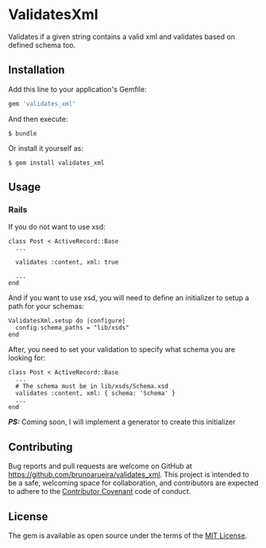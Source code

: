 # ValidatesXml

Validates if a given string contains a valid xml and validates based on defined
schema too.

## Installation

Add this line to your application's Gemfile:

```ruby
gem 'validates_xml'
```

And then execute:

    $ bundle

Or install it yourself as:

    $ gem install validates_xml

## Usage

### Rails

If you do not want to use xsd:

```
class Post < ActiveRecord::Base
  ...

  validates :content, xml: true

  ...
end
```

And if you want to use xsd, you will need to define an initializer to setup a path for your schemas:

```
ValidatesXml.setup do |configure|
  config.schema_paths = "lib/xsds"
end
```

After, you need to set your validation to specify what schema you are looking for:

```
class Post < ActiveRecord::Base
  ...
  # The schema must be in lib/xsds/Schema.xsd
  validates :content, xml: { schema: 'Schema' }
  ...
end
```

***PS:*** Coming soon, I will implement a generator to create this initializer

## Contributing

Bug reports and pull requests are welcome on GitHub at https://github.com/brunoarueira/validates_xml. This project is intended to be a safe, welcoming space for collaboration, and contributors are expected to adhere to the [Contributor Covenant](http://contributor-covenant.org) code of conduct.

## License

The gem is available as open source under the terms of the [MIT License](http://opensource.org/licenses/MIT).

